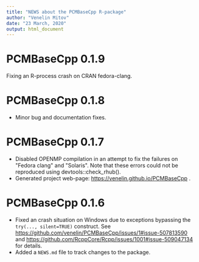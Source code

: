 ```yaml
---
title: "NEWS about the PCMBaseCpp R-package"
author: "Venelin Mitov"
date: "23 March, 2020"
output: html_document
---
```


# PCMBaseCpp 0.1.9
Fixing an R-process crash on CRAN fedora-clang.

# PCMBaseCpp 0.1.8
* Minor bug and documentation fixes.  

# PCMBaseCpp 0.1.7

* Disabled OPENMP compilation in an attempt to fix the failures on "Fedora clang" and "Solaris". Note that these errors could not be reproduced using devtools::check_rhub().
* Generated project web-page: https://venelin.github.io/PCMBaseCpp .

# PCMBaseCpp 0.1.6

* Fixed an crash situation on Windows due to exceptions bypassing the 
`try(..., silent=TRUE)` construct. See
https://github.com/venelin/PCMBaseCpp/issues/1#issue-507813590 and 
https://github.com/RcppCore/Rcpp/issues/1001#issue-509047134 for details.
* Added a `NEWS.md` file to track changes to the package.
